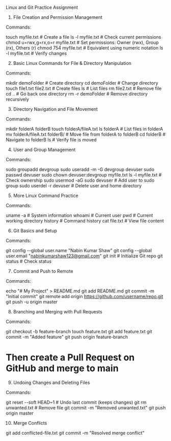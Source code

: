 Linux and Git Practice Assignment

1. File Creation and Permission Management

Commands:

touch myfile.txt                     # Create a file
ls -l myfile.txt                     # Check current permissions
chmod u=rwx,g=rx,o=r myfile.txt      # Set permissions: Owner (rwx), Group (rx), Others (r)
chmod 754 myfile.txt                 # Equivalent using numeric notation
ls -l myfile.txt                     # Verify changes

2. Basic Linux Commands for File & Directory Manipulation

Commands:

mkdir demoFolder                   # Create directory
cd demoFolder                      # Change directory
touch file1.txt file2.txt          # Create files
ls                                 # List files
rm file2.txt                       # Remove file
cd ..                              # Go back one directory
rm -r demoFolder                   # Remove directory recursively

3. Directory Navigation and File Movement

Commands:

mkdir folderA folderB
touch folderA/fileA.txt
ls folderA                         # List files in folderA
mv folderA/fileA.txt folderB/      # Move file from folderA to folderB
cd folderB                         # Navigate to folderB
ls                                 # Verify file is moved

4. User and Group Management

Commands:

sudo groupadd devgroup
sudo useradd -m -G devgroup devuser
sudo passwd devuser
sudo chown devuser:devgroup myfile.txt
ls -l myfile.txt                   # Check ownership
sudo usermod -aG sudo devuser      # Add user to sudo group
sudo userdel -r devuser            # Delete user and home directory

5. More Linux Command Practice

Commands:

uname -a                          # System information
whoami                            # Current user
pwd                               # Current working directory
history                           # Command history
cat file.txt                      # View file content

6. Git Basics and Setup

Commands:

git config --global user.name "Nabin Kumar Shaw"
git config --global user.email "nabinkumarshaw123@gmail.com"
git init                           # Initialize Git repo
git status                         # Check status

7. Commit and Push to Remote

Commands:

echo "# My Project" > README.md
git add README.md
git commit -m "Initial commit"
git remote add origin https://github.com/username/repo.git
git push -u origin master

8. Branching and Merging with Pull Requests

Commands:

git checkout -b feature-branch
touch feature.txt
git add feature.txt
git commit -m "Added feature"
git push origin feature-branch
# Then create a Pull Request on GitHub and merge to main

9. Undoing Changes and Deleting Files

Commands:

git reset --soft HEAD~1                    # Undo last commit (keeps changes)
git rm unwanted.txt                        # Remove file
git commit -m "Removed unwanted.txt"
git push origin master

10. Merge Conflicts

git add conflicted-file.txt
git commit -m "Resolved merge conflict"

